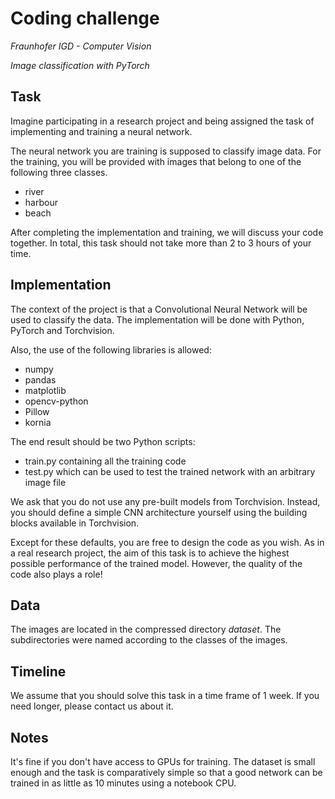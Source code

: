 # Coding challenge

_Fraunhofer IGD - Computer Vision_

_Image classification with PyTorch_

## Task

Imagine participating in a research project and being assigned the task of implementing and training a neural network. 

The neural network you are training is supposed to classify image data. For the training, you will be provided with images that belong to one of the following three classes.

* river
* harbour
* beach

After completing the implementation and training, we will discuss your code together. In total, this task should not take more than 2 to 3 hours of your time. 

## Implementation

The context of the project is that a Convolutional Neural Network will be used to classify the data. The implementation will be done with Python, PyTorch and Torchvision.

Also, the use of the following libraries is allowed:

* numpy
* pandas
* matplotlib
* opencv-python
* Pillow
* kornia

The end result should be two Python scripts:

* train.py containing all the training code
* test.py which can be used to test the trained network with an arbitrary image file

We ask that you do not use any pre-built models from Torchvision. Instead, you should define a simple CNN architecture yourself using the building blocks available in Torchvision.

Except for these defaults, you are free to design the code as you wish. As in a real research project, the aim of this task is to achieve the highest possible performance of the trained model. However, the quality of the code also plays a role!

## Data

The images are located in the compressed directory _dataset_. The subdirectories were named according to the classes of the images.  

## Timeline

We assume that you should solve this task in a time frame of 1 week. If you need longer, please contact us about it. 

## Notes

It's fine if you don't have access to GPUs for training. The dataset is small enough and the task is comparatively simple so that a good network can be trained in as little as 10 minutes using a notebook CPU.



